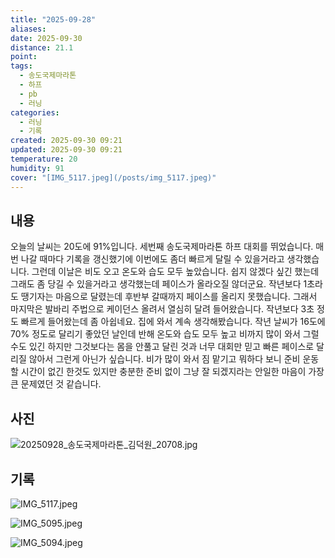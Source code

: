 ```yaml
---
title: "2025-09-28"
aliases:
date: 2025-09-30
distance: 21.1
point:
tags:
  - 송도국제마라톤
  - 하프
  - pb
  - 러닝
categories:
  - 러닝
  - 기록
created: 2025-09-30 09:21
updated: 2025-09-30 09:21
temperature: 20
humidity: 91
cover: "[IMG_5117.jpeg](/posts/img_5117.jpeg)"
---
```


## 내용
오늘의 날씨는 20도에 91%입니다.
세번째 송도국제마라톤 하프 대회를 뛰었습니다. 매번 나갈 때마다 기록을 갱신했기에 이번에도 좀더 빠르게 달릴 수 있을거라고 생각했습니다. 
그런데 이날은 비도 오고 온도와 습도 모두 높았습니다. 쉽지 않겠다 싶긴 했는데 그래도 좀 당길 수 있을거라고 생각했는데 페이스가 올라오질 않더군요. 작년보다 1초라도 땡기자는 마음으로 달렸는데 후반부 갈때까지 페이스를 올리지 못했습니다. 그래서 마지막은 발바리 주법으로 케이던스 올려서 열심히 달려 들어왔습니다. 작년보다 3초 정도 빠르게 들어왔는데 좀 아쉽네요.
집에 와서 계속 생각해봤습니다. 작년 날씨가 16도에 70% 정도로 달리기 좋았던 날인데 반해 온도와 습도 모두 높고 비까지 많이 와서 그럴 수도 있긴 하지만 그것보다는 몸을 안풀고 달린 것과 너무 대회만 믿고 빠른 페이스로  달리질 않아서 그런게 아닌가 싶습니다. 비가 많이 와서 짐 맡기고 뭐하다 보니 준비 운동할 시간이 없긴 한것도 있지만 충분한 준비 없이 그냥 잘 되겠지라는 안일한 마음이 가장 큰 문제였던 것 같습니다.
## 사진
![20250928_송도국제마라톤_김덕원_20708.jpg](/images/20250928_%EC%86%A1%EB%8F%84%EA%B5%AD%EC%A0%9C%EB%A7%88%EB%9D%BC%ED%86%A4_%EA%B9%80%EB%8D%95%EC%9B%90_20708.jpg)

## 기록
![IMG_5117.jpeg](/images/IMG_5117.jpeg)

![IMG_5095.jpeg](/images/IMG_5095.jpeg)

![IMG_5094.jpeg](/images/IMG_5094.jpeg)

